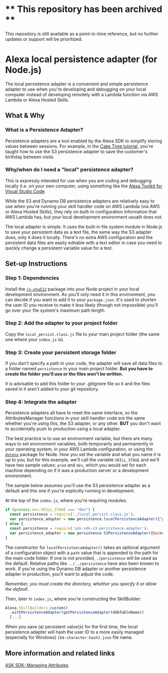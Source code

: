 # ** This repository has been archived **
This repository is still available as a point-in-time reference, but no further updates or support will be prioritized.

# Alexa local persistence adapter (for Node.js)

The local persistence adapter is a convenient and simple persistence adapter to use when you're developing and debugging on your local computer instead of developing remotely with a Lambda function via AWS Lambda or Alexa Hosted Skills.

## What & Why

### What is a Persistence Adapter?

Persistence adapters are a tool enabled by the Alexa SDK to simplify storing values between sessions. For example, in the [Cake Time tutorial](https://developer.amazon.com/en-US/alexa/alexa-skills-kit/get-deeper/tutorials-code-samples/build-an-engaging-alexa-skill), you're taught how to use the S3 persistence adapter to save the customer's birthday between visits.

### Why/when do I need a "local" persistence adapter?

This is expressly intended for use when you are coding and debugging locally (i.e. on your own computer, using something like the [Alexa Toolkit for Visual Studio Code](https://developer.amazon.com/en-US/docs/alexa/ask-toolkit/vs-code-ask-skills.html). 

While the S3 and Dynamo DB persistence adapters are relatively easy to use when you're running your skill handler code on AWS Lambda (via AWS or Alexa Hosted Skills), they rely on built-in configuration information that AWS Lambda has, but your local development environment usuallt does not. 

The local adapter is simple. It uses the built-in file system module in Node.js to save your persistent data as a text file, the same way the S3 adapter does, only it does it locally. There's no extra AWS configuration and the persistent data files are easily editable with a text editor in case you need to quickly change a persistent variable value for a test.

## Set-up Instructions

### Step 1: Dependencies

Install the [`js-sha512`](https://www.npmjs.com/package/js-sha512) package into your Node project in your local development environment. As you'll only need it in this environment, you can decide if you want to add it to your `package.json`. It's used to shorten the user ID you receive to make it less likely (though not impossible) you'll go over your file system's maximum path length.

### Step 2: Add the adapter to your project folder

Copy the `local_persist.class.js` file to your main project folder (the same one where your `index.js` is).

### Step 3: Create your persistent storage folder

If you don't specify a path in your code, the adapter will save all data files to a folder named `persistence` in your main project folder. **But you have to create the folder you'll use or the files won't be written.** 

It is advisable to add this folder to your .gitignore file so it and the files saved in it aren't added to your git repository.

### Step 4: Integrate the adapter

Persistence adapters all have to meet the same interface, so the AttributesManager functions in your skill handler code are the same whether you're using this, the S3 adapter, or any other. **BUT** you don't want to accidentally push to production using a local adapter. 

The best practice is to use an environment variable, but there are many ways to set environment variables, both temporarily and permanently in your operating system, in your AWS Lambda configuration, or using the [`dotenv`](https://www.npmjs.com/package/dotenv) package for Node.  How you set the variable and what you name it is up to you, but for this example, we'll call the variable `SKILL_STAGE` and we'll have two sample values: `prod` and `dev`, which you would set for each machine depending on if it was a production server or a development environment.

The sample below assumes you'll use the S3 persistence adapter as a default and this one if you're explicitly running in development.

At the top of the `index.js`, where you're requiring modules.

```javascript
if (process.env.SKILL_STAGE === "dev") {
  const persistence = require('./local_persist.class.js');
  var persistence_adapter = new persistence.localPersistenceAdapter({"path": "./pvals"})
} else {
  const persistence = require('ask-sdk-s3-persistence-adapter');
  var persistence_adapter = new persistence.S3PersistenceAdapter({bucketName:process.env.S3_PERSISTENCE_BUCKET})
}
```

The constructor for `localPersistenceAdapter()` takes an optional argument of a configuration object with a `path` value that is appended to the path for the main code folder. If one is not provided, `./persistence` will be used as the default. Relative paths like `../../persistence` have also been known to work. If you're using the Dynamo DB adapter or another persistence adapter in production, you'll want to adjust the code.

*Remember, you must create the directory, whether you specify it or allow the default.*  

Then, later in `index.js`, where you're constructing the SkillBuilder:

```javascript
Alexa.SkillBuilders.custom()
  .withPersistenceAdapter(getPersistenceAdapter(ddbTableName))
  [...]
```

When you save (a) persistent value(s) for the first time, the local persistence adapter will hash the user ID to a more easily managed (especially for Windows) `[64-character-hash].json` file name. 

## More information and related links

[ASK SDK: Managing Attributes](https://developer.amazon.com/en-US/docs/alexa/alexa-skills-kit-sdk-for-nodejs/manage-attributes.html)

